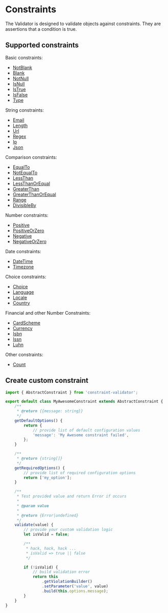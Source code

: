 # Constraints
The Validator is designed to validate objects against constraints. They are assertions that a condition is true.

## Supported constraints
Basic constraints:
- [NotBlank](./Constraints/NotBlank.md)
- [Blank](./Constraints/Blank.md)
- [NotNull](./Constraints/NotNull.md)
- [IsNull](./Constraints/IsNull.md)
- [IsTrue](./Constraints/IsTrue.md)
- [IsFalse](./Constraints/IsFalse.md)
- [Type](./Constraints/Type.md)

String constraints:
- [Email](./Constraints/Email.md)
- [Length](./Constraints/Length.md)
- [Url](./Constraints/Url.md)
- [Regex](./Constraints/Regex.md)
- [Ip](./Constraints/Ip.md)
- [Json](./Constraints/Json.md)

Comparison constraints:
- [EqualTo](./Constraints/EqualTo.md)
- [NotEqualTo](./Constraints/NotEqualTo.md)
- [LessThan](./Constraints/LessThan.md)
- [LessThanOrEqual](./Constraints/LessThanOrEqual.md)
- [GreaterThan](./Constraints/GreaterThan.md)
- [GreaterThanOrEqual](./Constraints/GreaterThanOrEqual.md)
- [Range](./Constraints/Range.md)
- [DivisibleBy](./Constraints/DivisibleBy.md)

Number constraints:
- [Positive](./Constraints/Positive.md)
- [PositiveOrZero](./Constraints/PositiveOrZero.md)
- [Negative](./Constraints/Negative.md)
- [NegativeOrZero](./NegativeOrZero.md)

Date constraints:
- [DateTime](./Constraints/DateTime.md)
- [Timezone](./Constraints/Timezone.md)

Choice constraints:
- [Choice](./Constraints/Choice.md)
- [Language](./Constraints/Language.md)
- [Locale](./Constraints/Locale.md)
- [Country](./Constraints/Country.md)

Financial and other Number Constraints:
- [CardScheme](./Constraints/CardScheme.md)
- [Currency](./Constraints/Currency.md)
- [Isbn](./Constraints/Isbn.md)
- [Issn](./Constraints/Issn.md)
- [Luhn](./Constraints/Luhn.md)

Other constraints:
- [Count](./Constraints/Count.md)

## Create custom constraint

```javascript
import { AbstractConstraint } from 'constraint-validator';

export default class MyAwesomeConstraint extends AbstractConstraint {
    /**
     * @return {{message: string}}
     */
    getDefaultOptions() {
        return {
            // provide list of default configuration values
            'message': 'My Awesome constraint failed',
        };
    }

    /**
     * @return {string[]}
     */
    getRequiredOptions() {
        // provide list of required configuration options
        return ['my_option'];
    }

    /**
     * Test provided value and return Error if occurs
     *
     * @param value
     *
     * @return {Error|undefined}
     */
    validate(value) {
        // provide your custom validation logic
        let isValid = false;

        /** 
         * hack, hack, hack ...
         * isValid => true || false 
         */

        if (!isValid) {
            // build validation error
            return this
                .getViolationBuilder()
                .setParameter('value', value)
                .build(this.options.message);
        }
    }
}
```
